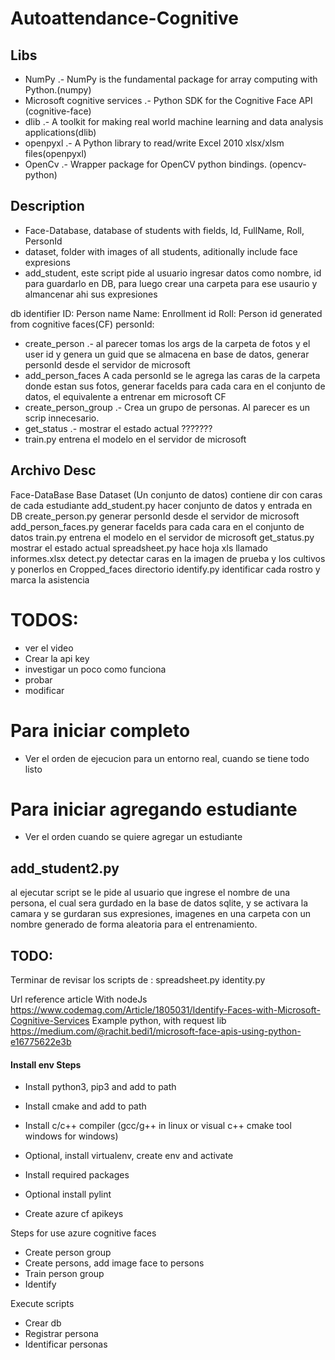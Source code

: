 # Autoattendance-Cognitive

## Libs
- NumPy .- NumPy is the fundamental package for array computing with Python.(numpy)
- Microsoft cognitive services .- Python SDK for the Cognitive Face API (cognitive-face)
- dlib .- A toolkit for making real world machine learning and data analysis applications(dlib)
- openpyxl .- A Python library to read/write Excel 2010 xlsx/xlsm files(openpyxl)
- OpenCv .- Wrapper package for OpenCV python bindings. (opencv-python)



## Description

- Face-Database, database of students with fields, Id, FullName, Roll, PersonId
- dataset, folder with images of all students, aditionally include face expresions
- add_student, este script pide al usuario ingresar datos como nombre, id  para guardarlo en DB,
 para luego crear una carpeta para ese usaurio y almancenar ahi sus expresiones

db identifier
ID:
Person name
Name:
Enrollment id
Roll:
Person id generated from cognitive faces(CF)
personId:

- create_person .- al parecer tomas los args de la carpeta de fotos y el user id y genera un guid
que se almacena en base de datos, generar personId desde el servidor de microsoft
- add_person_faces A cada personId se le agrega las caras de la carpeta donde estan sus fotos, generar faceIds para cada cara en el conjunto de datos, el equivalente a entrenar em microsoft CF
- create_person_group .- Crea un grupo de personas. Al parecer es un scrip innecesario.
- get_status .- mostrar el estado actual ???????
- train.py	entrena el modelo en el servidor de microsoft



Archivo	Desc
--------------------------------------------------------------------------------
Face-DataBase	Base
Dataset	(Un conjunto de datos) contiene dir con caras de cada estudiante
add_student.py	hacer conjunto de datos y entrada en DB
create_person.py	generar personId desde el servidor de microsoft
add_person_faces.py	generar faceIds para cada cara en el conjunto de datos
train.py	entrena el modelo en el servidor de microsoft
get_status.py	mostrar el estado actual
spreadsheet.py	hace hoja xls llamado informes.xlsx
detect.py	detectar caras en la imagen de prueba y los cultivos y ponerlos en Cropped_faces directorio
identify.py	identificar cada rostro y marca la asistencia



# TODOS:
- ver el video
- Crear la api key
- investigar un poco como funciona
- probar
- modificar

# Para iniciar completo
- Ver el orden de ejecucion para un entorno real, cuando se tiene todo listo

# Para iniciar agregando estudiante
- Ver el orden cuando se quiere agregar un estudiante



## add_student2.py
al ejecutar script se le pide al usuario que ingrese el nombre de una persona, el cual sera gurdado en la base de datos sqlite, y se activara la camara y se gurdaran sus expresiones, imagenes en una carpeta con un nombre generado de forma aleatoria para el entrenamiento.

## TODO:
Terminar de revisar los scripts de :
spreadsheet.py
identity.py

Url reference article
With nodeJs
https://www.codemag.com/Article/1805031/Identify-Faces-with-Microsoft-Cognitive-Services
Example python, with request lib 
https://medium.com/@rachit.bedi1/microsoft-face-apis-using-python-e16775622e3b

#### Install env Steps
- Install python3, pip3 and add to path
- Install cmake and add to path
- Install c/c++ compiler (gcc/g++ in linux or visual c++ cmake tool windows for windows)

- Optional, install virtualenv, create env and activate
- Install required packages
- Optional install pylint

- Create azure cf apikeys

Steps for use azure cognitive faces
- Create person group
- Create persons, add image face to persons
- Train person group
- Identify


Execute scripts
- Crear db
- Registrar persona
- Identificar personas


